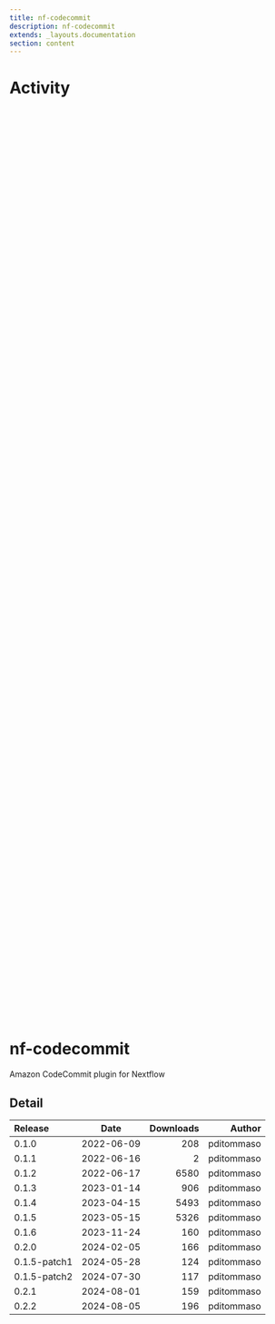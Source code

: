 ```yaml
---
title: nf-codecommit
description: nf-codecommit
extends: _layouts.documentation
section: content
---
```


# Activity

<div style="position: relative; height:40vh; width:80vw">
    <canvas id="releases"></canvas>
</div>
<script type="module" src="docs/nf-codecommit/nf-codecommit.js"></script>

# nf-codecommit
Amazon CodeCommit plugin for Nextflow


## Detail

| Release                               | Date | Downloads                        | Author |
| :------------ | :---------: | ------: | -----------: |
 | 0.1.0 | 2022-06-09 | 208 | pditommaso |
 | 0.1.1 | 2022-06-16 | 2 | pditommaso |
 | 0.1.2 | 2022-06-17 | 6580 | pditommaso |
 | 0.1.3 | 2023-01-14 | 906 | pditommaso |
 | 0.1.4 | 2023-04-15 | 5493 | pditommaso |
 | 0.1.5 | 2023-05-15 | 5326 | pditommaso |
 | 0.1.6 | 2023-11-24 | 160 | pditommaso |
 | 0.2.0 | 2024-02-05 | 166 | pditommaso |
 | 0.1.5-patch1 | 2024-05-28 | 124 | pditommaso |
 | 0.1.5-patch2 | 2024-07-30 | 117 | pditommaso |
 | 0.2.1 | 2024-08-01 | 159 | pditommaso |
 | 0.2.2 | 2024-08-05 | 196 | pditommaso |
